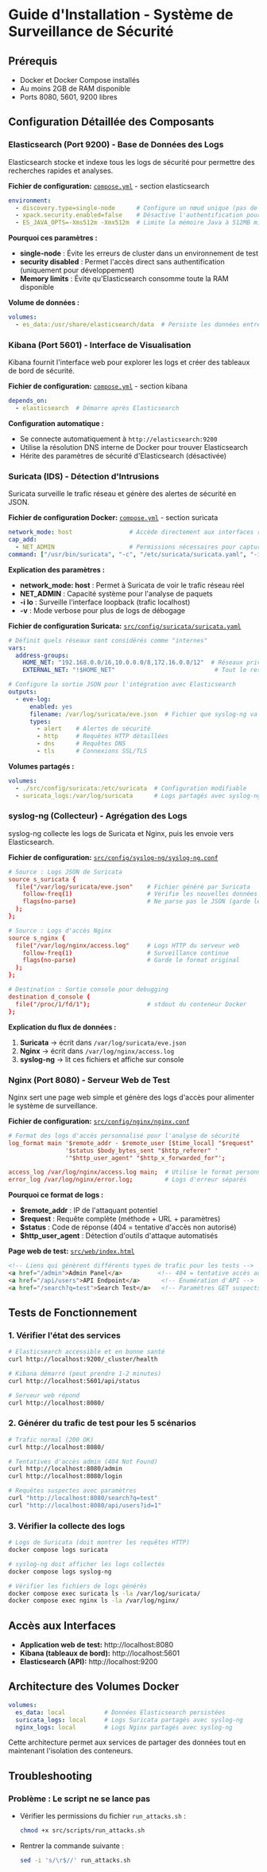 # Guide d'Installation - Système de Surveillance de Sécurité

## Prérequis

- Docker et Docker Compose installés
- Au moins 2GB de RAM disponible
- Ports 8080, 5601, 9200 libres

## Configuration Détaillée des Composants

### Elasticsearch (Port 9200) - Base de Données des Logs

Elasticsearch stocke et indexe tous les logs de sécurité pour permettre des recherches rapides et analyses.

**Fichier de configuration:** [`compose.yml`](../compose.yml) - section elasticsearch

```yaml
environment:
  - discovery.type=single-node      # Configure un nœud unique (pas de cluster)
  - xpack.security.enabled=false    # Désactive l'authentification pour simplifier les tests
  - ES_JAVA_OPTS=-Xms512m -Xmx512m  # Limite la mémoire Java à 512MB min/max
```

**Pourquoi ces paramètres :**
- **single-node** : Évite les erreurs de cluster dans un environnement de test
- **security disabled** : Permet l'accès direct sans authentification (uniquement pour développement)
- **Memory limits** : Évite qu'Elasticsearch consomme toute la RAM disponible

**Volume de données :**
```yaml
volumes:
  - es_data:/usr/share/elasticsearch/data  # Persiste les données entre redémarrages
```

### Kibana (Port 5601) - Interface de Visualisation

Kibana fournit l'interface web pour explorer les logs et créer des tableaux de bord de sécurité.

**Fichier de configuration:** [`compose.yml`](../compose.yml) - section kibana

```yaml
depends_on:
  - elasticsearch  # Démarre après Elasticsearch
```

**Configuration automatique :**
- Se connecte automatiquement à `http://elasticsearch:9200`
- Utilise la résolution DNS interne de Docker pour trouver Elasticsearch
- Hérite des paramètres de sécurité d'Elasticsearch (désactivée)

### Suricata (IDS) - Détection d'Intrusions

Suricata surveille le trafic réseau et génère des alertes de sécurité en JSON.

**Fichier de configuration Docker:** [`compose.yml`](../compose.yml) - section suricata

```yaml
network_mode: host                # Accède directement aux interfaces réseau de l'hôte
cap_add:
  - NET_ADMIN                     # Permissions nécessaires pour capturer les paquets
command: ["/usr/bin/suricata", "-c", "/etc/suricata/suricata.yaml", "-i", "lo", "-v"]
```

**Explication des paramètres :**
- **network_mode: host** : Permet à Suricata de voir le trafic réseau réel
- **NET_ADMIN** : Capacité système pour l'analyse de paquets
- **-i lo** : Surveille l'interface loopback (trafic localhost)
- **-v** : Mode verbose pour plus de logs de débogage

**Fichier de configuration Suricata:** [`src/config/suricata/suricata.yaml`](../src/config/suricata/suricata.yaml)

```yaml
# Définit quels réseaux sont considérés comme "internes"
vars:
  address-groups:
    HOME_NET: "192.168.0.0/16,10.0.0.0/8,172.16.0.0/12"  # Réseaux privés RFC1918
    EXTERNAL_NET: "!$HOME_NET"                            # Tout le reste = externe

# Configure la sortie JSON pour l'intégration avec Elasticsearch
outputs:
  - eve-log:
      enabled: yes
      filename: /var/log/suricata/eve.json  # Fichier que syslog-ng va lire
      types:
        - alert    # Alertes de sécurité
        - http     # Requêtes HTTP détaillées
        - dns      # Requêtes DNS
        - tls      # Connexions SSL/TLS
```

**Volumes partagés :**
```yaml
volumes:
  - ./src/config/suricata:/etc/suricata  # Configuration modifiable
  - suricata_logs:/var/log/suricata      # Logs partagés avec syslog-ng
```

### syslog-ng (Collecteur) - Agrégation des Logs

syslog-ng collecte les logs de Suricata et Nginx, puis les envoie vers Elasticsearch.

**Fichier de configuration:** [`src/config/syslog-ng/syslog-ng.conf`](../src/config/syslog-ng/syslog-ng.conf)

```conf
# Source : Logs JSON de Suricata
source s_suricata {
  file("/var/log/suricata/eve.json"    # Fichier généré par Suricata
    follow-freq(1)                     # Vérifie les nouvelles données chaque seconde
    flags(no-parse)                    # Ne parse pas le JSON (garde le format original)
  );
};

# Source : Logs d'accès Nginx
source s_nginx {
  file("/var/log/nginx/access.log"     # Logs HTTP du serveur web
    follow-freq(1)                     # Surveillance continue
    flags(no-parse)                    # Garde le format original
  );
};

# Destination : Sortie console pour debugging
destination d_console {
  file("/proc/1/fd/1");                # stdout du conteneur Docker
};
```

**Explication du flux de données :**
1. **Suricata** → écrit dans `/var/log/suricata/eve.json`
2. **Nginx** → écrit dans `/var/log/nginx/access.log`  
3. **syslog-ng** → lit ces fichiers et affiche sur console

### Nginx (Port 8080) - Serveur Web de Test

Nginx sert une page web simple et génère des logs d'accès pour alimenter le système de surveillance.

**Fichier de configuration:** [`src/config/nginx/nginx.conf`](../src/config/nginx/nginx.conf)

```conf
# Format des logs d'accès personnalisé pour l'analyse de sécurité
log_format main '$remote_addr - $remote_user [$time_local] "$request" '
                '$status $body_bytes_sent "$http_referer" '
                '"$http_user_agent" "$http_x_forwarded_for"';

access_log /var/log/nginx/access.log main;  # Utilise le format personnalisé
error_log /var/log/nginx/error.log;         # Logs d'erreur séparés
```

**Pourquoi ce format de logs :**
- **$remote_addr** : IP de l'attaquant potentiel
- **$request** : Requête complète (méthode + URL + paramètres)
- **$status** : Code de réponse (404 = tentative d'accès non autorisé)
- **$http_user_agent** : Détection d'outils d'attaque automatisés

**Page web de test:** [`src/web/index.html`](../src/web/index.html)
```html
<!-- Liens qui génèrent différents types de trafic pour les tests -->
<a href="/admin">Admin Panel</a>          <!-- 404 = tentative accès admin -->
<a href="/api/users">API Endpoint</a>      <!-- Énumération d'API -->
<a href="/search?q=test">Search Test</a>   <!-- Paramètres GET suspects -->
```

## Tests de Fonctionnement

### 1. Vérifier l'état des services
```bash
# Elasticsearch accessible et en bonne santé
curl http://localhost:9200/_cluster/health

# Kibana démarré (peut prendre 1-2 minutes)
curl http://localhost:5601/api/status

# Serveur web répond
curl http://localhost:8080/
```

### 2. Générer du trafic de test pour les 5 scénarios
```bash
# Trafic normal (200 OK)
curl http://localhost:8080/

# Tentatives d'accès admin (404 Not Found)
curl http://localhost:8080/admin
curl http://localhost:8080/login

# Requêtes suspectes avec paramètres
curl "http://localhost:8080/search?q=test"
curl "http://localhost:8080/api/users?id=1"
```

### 3. Vérifier la collecte des logs
```bash
# Logs de Suricata (doit montrer les requêtes HTTP)
docker compose logs suricata

# syslog-ng doit afficher les logs collectés
docker compose logs syslog-ng

# Vérifier les fichiers de logs générés
docker compose exec suricata ls -la /var/log/suricata/
docker compose exec nginx ls -la /var/log/nginx/
```

## Accès aux Interfaces

- **Application web de test:** http://localhost:8080
- **Kibana (tableaux de bord):** http://localhost:5601  
- **Elasticsearch (API):** http://localhost:9200

## Architecture des Volumes Docker

```yaml
volumes:
  es_data: local           # Données Elasticsearch persistées
  suricata_logs: local     # Logs Suricata partagés avec syslog-ng
  nginx_logs: local        # Logs Nginx partagés avec syslog-ng
```

Cette architecture permet aux services de partager des données tout en maintenant l'isolation des conteneurs.

## Troubleshooting

### Problème : Le script ne se lance pas

- Vérifier les permissions du fichier `run_attacks.sh` :  
  ```bash
  chmod +x src/scripts/run_attacks.sh
  ```
- Rentrer la commande suivante :
  ```bash
  sed -i 's/\r$//' run_attacks.sh
  ```